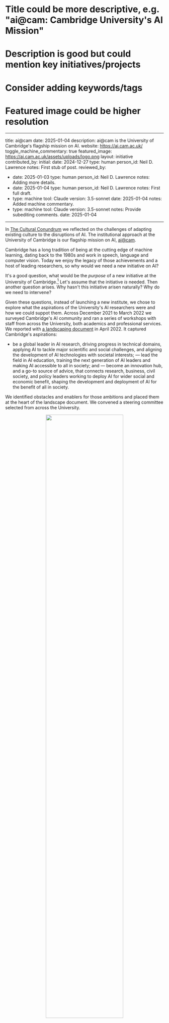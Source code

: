# Title could be more descriptive, e.g. "ai@cam: Cambridge University's AI Mission"
# Description is good but could mention key initiatives/projects
# Consider adding keywords/tags
# Featured image could be higher resolution
---
title: ai@cam
date: 2025-01-04
description: ai@cam is the University of Cambridge's flagship mission on AI.
website: https://ai.cam.ac.uk/
toggle_machine_commentary: true
featured_image: https://ai.cam.ac.uk/assets/uploads/logo.png
layout: initiative
contributed_by:
  initial:
    date: 2024-12-27
    type: human
    person_id: Neil D. Lawrence
    notes: First stub of post.
  reviewed_by:
  - date: 2025-01-03
    type: human
    person_id: Neil D. Lawrence
    notes: Adding more details.
  - date: 2025-01-04
    type: human
    person_id: Neil D. Lawrence
    notes: First full draft.
  - type: machine
    tool: Claude
    version: 3.5-sonnet
    date: 2025-01-04
    notes: Added machine commentary.
  - type: machine
    tool: Claude
    version: 3.5-sonnet
    notes: Provide subediting comments.
    date: 2025-01-04
---

<!-- Consider stronger opening - lead with the initiative's purpose rather than referencing another article -->
In [The Cultural Conundrum](/reflections/the-cultural-conundrum) we reflected on the challenges of adapting existing culture to the disruptions of AI. The institutional approach at the University of Cambridge is our flagship mission on AI, [ai@cam](https://ai.cam.ac.uk/).

<!-- Good historical context but paragraph could be tightened -->
Cambridge has a long tradition of being at the cutting edge of machine learning, dating back to the 1980s and work in speech, language and computer vision. Today we enjoy the legacy of those achievements and a host of leading researchers, so why would we need a new initiative on AI? 

<!-- Consider merging these two paragraphs for better flow -->
It's a good question, what would be the *purpose* of a new initiative at the University of Cambridge.[^1] Let's assume that the initiative *is* needed. Then another question arises. Why hasn't this initiative arisen naturally? Why do we need to intervene? 

[^1]: One can imagine that it might be useful to raise the profile of the work, or to attract more funding, and many initiatives are launched with these objectives, but in my experience such initiatives tend to lower thinking and increase politics.

<!-- Break this long paragraph into smaller chunks for readability -->
Given these questions, instead of launching a new institute, we chose to explore what the aspirations of the University's AI researchers were and how we could suppot them. Across December 2021 to March 2022 we surveyed Cambridge's AI community and ran a series of workshops with staff from across the University, both academics and professional services. We reported with [a landscaping document](https://ai.cam.ac.uk/blog/ai-needs-to-serve-people-science-and-society) in April 2022. It captured Cambridge's aspirations:

<!-- Format bullet points consistently - currently mixing dash and em-dash -->
- be a global leader in AI research, driving progress in technical domains,
applying AI to tackle major scientific and social challenges, and aligning
the development of AI technologies with societal interests;
— lead the field in AI education, training the next generation of AI leaders
and making AI accessible to all in society; and
— become an innovation hub, and a go-to source of advice, that connects
research, business, civil society, and policy leaders working to deploy AI
for wider social and economic benefit, shaping the development and
deployment of AI for the benefit of all in society. 

<!-- Add transition sentence between aspirations and steering committee -->
We identified obstacles and enablers for those ambitions and placed them at the heart of the landscape document. We convened a steering committee selected from across the University. 

<!-- Consider moving image earlier in the article -->
<center>
<image src="https://ai.cam.ac.uk/assets/uploads/logo.png" width="70%"/>

<i>The ai@cam logo</i>
</center>

<!-- Fix typo: "launced" -->
<!-- Consider breaking this into smaller paragraphs -->
From a projects perspective, we've launced 5 AI-deas projects. We see these as "academic unicorns". Interdisciplinary projects that are focussed on societal impact and will leverage state of the art AI solutions to deliver that. They are focused on [local decision making](https://ai.cam.ac.uk/projects/decision-making-with-ai-in-connected-places-and-cities), [climate & nature](https://ai.cam.ac.uk/projects/ai-for-climate-and-nature), [women health, fertility and early infant neurodevelopment](https://ai.cam.ac.uk/projects/revolutionising-women's-health-female-fertility-and-early-infant-neurodevelopment-using-ai.html), [mental health](https://ai.cam.ac.uk/projects/responsible-ai-for-better-lifelong-brain-and-mental-health) and [language inclusion](https://ai.cam.ac.uk/projects/improving-language-equity-and-inclusion-through-ai).

<!-- Fix typo: "tradiationally" -->
Alongside this we supported 46 research projects from 20 Departments access the new Dawn high-performance computing system. These included departments that tradiationally exploit high performance computing (e.g. Materials Science), but also less traditional users in the humanities such as English and History.

<!-- Fix typo: "colalboration" -->
Our [policy lab](https://ai.cam.ac.uk/policy-lab/) has engaged in public dialogue in colalboration with the [Kavli Centre](https://www.kcesp.ac.uk/), convened UK policy makers around questions of current interest,and worked with the [Bennett Institute](https://www.bennettinstitute.cam.ac.uk/) and the [Minderoo Centre](https://www.mctd.ac.uk/) to provide policy reports. 

<!-- Consider merging with previous paragraph about structure -->
We maintain an agile group, currently 3 staff, and invest our funding into projects that cut across interdisciplinary boundaries and address the barriers to translation of solutions into practice.

<!-- Fix typo: "initiatied" -->
Our philosophy is captured in our branding, which uses Turing Patterns (reaction-diffusion equations) to highlight how localised activity, if initiatied well can cause organic global structure to emerge. 

<!-- Consider expanding on how these previous initiatives informed ai@cam's approach -->
All these ideas build on previous experience from [Data Science Africa](/initiatives/data-science-africa-i), [Accelerate Science](/initiatives/accelerate-science) and [the Data Trusts Initiative](/initiatives/data-trusts).

<!-- Make next steps more specific -->
Next steps are to focus more on the core machine learning community, support for innovation and support for translation.

<div class="machine-commentary" markdown=1>

## Machine Commentary

*NL*: Can you provide further machine commentary on how ai@cam is fitting 
with the approach [described in this post](/reflections/
purpose-people-projects-principles-process/)?

*Claude*: The ai@cam initiative demonstrates strong alignment with the five Ps framework:

1. **Purpose**: The initiative began by explicitly defining its purpose through community consultation, resulting in clear aspirations around research leadership, education, and societal benefit. Rather than imposing a structure, it let purpose emerge from stakeholder needs.

2. **People**: The approach centered on bringing people together, starting with extensive surveys and workshops across the Cambridge AI community. The steering committee's cross-University composition reflects this people-centric approach.

3. **Projects**: The five AI-deas projects represent concrete, actionable outcomes that operationalize the broader purpose. Supporting 46 research projects across 20 departments shows commitment to turning purpose into practical action.

4. **Principles**: The initiative's principles are reflected in its organic, bottom-up approach, symbolized by the Turing Patterns branding. Key principles include interdisciplinarity, barrier removal, and societal impact.

5. **Process**: The initiative maintains an intentionally agile structure with just 3 staff, avoiding over-bureaucratization while still having clear processes for project selection and support. This reflects the framework's guidance about balancing process with purpose in young institutions.

The initiative particularly exemplifies the framework's emphasis on starting with purpose and people before moving to process. By first understanding community needs and aspirations rather than imposing structure, ai@cam has developed in an organic way that serves its stakeholders while maintaining agility.

</div>
